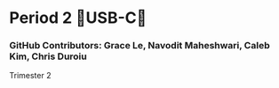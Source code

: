 # Period 2  🔋USB-C🔋
### GitHub Contributors: Grace Le, Navodit Maheshwari, Caleb Kim, Chris Duroiu
Trimester 2 

